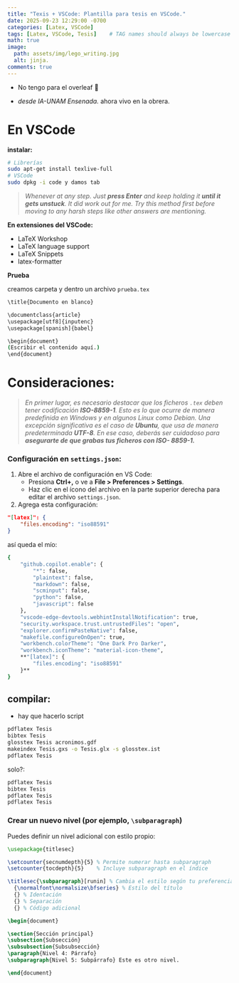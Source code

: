 ```yaml
---
title: "Texis + VSCode: Plantilla para tesis en VSCode."
date: 2025-09-23 12:29:00 -0700
categories: [Latex, VSCode]
tags: [Latex, VSCode, Tesis]    # TAG names should always be lowercase
math: true
image:
  path: assets/img/lego_writing.jpg
  alt: jinja.
comments: true
---
```


* No tengo para el overleaf 🥀

* _desde IA-UNAM Ensenada._ ahora vivo en la obrera.

# En VSCode

**instalar:** 

```bash
# Librerías
sudo apt-get install texlive-full
# VSCode
sudo dpkg -i code y damos tab
```

> *Whenever at any step. Just **press Enter** and keep holding it **until it gets unstuck**. It did work out for me. Try this method first before moving to any harsh steps like other answers are mentioning.*
> 

**En extensiones del VSCode:** 

- LaTeX Workshop
- LaTeX language support
- LaTeX Snippets
- latex-formatter

**Prueba**

creamos carpeta y dentro un archivo `prueba.tex`

```bash
\title{Documento en blanco}

\documentclass{article}
\usepackage[utf8]{inputenc}
\usepackage[spanish]{babel}

\begin{document}
(Escribir el contenido aquí.)
\end{document}

```

# **Consideraciones:**

> *En primer lugar, es necesario destacar que los ficheros `.tex` deben tener
codificación **ISO-8859-1**. Esto es lo que ocurre de manera predefinida en
Windows y en algunos Linux como Debian. Una excepción significativa es
el caso de **Ubuntu**, que usa de manera predeterminada **UTF-8**. En ese caso,
deberás ser cuidadoso para **asegurarte de que grabas tus ficheros con ISO-
8859-1.***
> 

### Configuración en `settings.json`:

1. Abre el archivo de configuración en VS Code:
    - Presiona **Ctrl+,** o ve a **File > Preferences > Settings**.
    - Haz clic en el ícono del archivo en la parte superior derecha para editar el archivo `settings.json`.
2. Agrega esta configuración:

```json
"[latex]": {
    "files.encoding": "iso88591"
}
```

así queda el mío: 

```bash
{
    "github.copilot.enable": {
        "*": false,
        "plaintext": false,
        "markdown": false,
        "scminput": false,
        "python": false,
        "javascript": false
    },
    "vscode-edge-devtools.webhintInstallNotification": true,
    "security.workspace.trust.untrustedFiles": "open",
    "explorer.confirmPasteNative": false,
    "makefile.configureOnOpen": true,
    "workbench.colorTheme": "One Dark Pro Darker",
    "workbench.iconTheme": "material-icon-theme",
    **"[latex]": {
        "files.encoding": "iso88591"
    }**
}

```

## compilar:

- hay que hacerlo script

```bash
pdflatex Tesis
bibtex Tesis
glosstex Tesis acronimos.gdf
makeindex Tesis.gxs -o Tesis.glx -s glosstex.ist
pdflatex Tesis
```

solo?: 

```bash
pdflatex Tesis
bibtex Tesis
pdflatex Tesis
pdflatex Tesis
```

### Crear un nuevo nivel (por ejemplo, `\subparagraph`)

Puedes definir un nivel adicional con estilo propio:

```latex
\usepackage{titlesec}

\setcounter{secnumdepth}{5} % Permite numerar hasta subparagraph
\setcounter{tocdepth}{5}    % Incluye subparagraph en el índice

\titlesec{\subparagraph}[runin] % Cambia el estilo según tu preferencia
  {\normalfont\normalsize\bfseries} % Estilo del título
  {} % Identación
  {} % Separación
  {} % Código adicional

\begin{document}

\section{Sección principal}
\subsection{Subsección}
\subsubsection{Subsubsección}
\paragraph{Nivel 4: Párrafo}
\subparagraph{Nivel 5: Subpárrafo} Este es otro nivel.

\end{document}

```